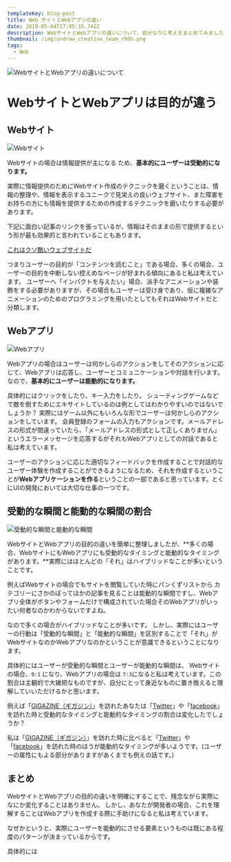 ```yaml
---
templateKey: blog-post
title: Web サイトとWebアプリの違い
date: 2019-05-04T17:05:15.742Z
description: WebサイトとWebアプリの違いについて、自分なりに考えをまとめてみました。
thumbnail: /img/undraw_creative_team_r90h.png
tags:
  - Web
---
```

![WebサイトとWebアプリの違いについて](/img/undraw_creative_team_r90h.png "WebサイトとWebアプリの違いについて")

# WebサイトとWebアプリは目的が違う

## Webサイト

![Webサイト](/img/undraw_mobile_app_0irr.png "Webサイト")

Webサイトの場合は情報提供が主になる
ため、**基本的にユーザーは受動的になります。**

実際に情報提供のためにWebサイト作成のテクニックを磨くということは、情報の整理や、情報を表示するユニークで見栄えの良いウェブサイト、また障害をお持ちの方にも情報を提供するための作成するテクニックを磨いたりする必要があります。

下記に面白い記事のリンクを張っているが、情報はそのままの形で提供するという形が最も効果的と言われていることもあります。

[これはクソ酷いウェブサイトだ
](http://toshimaru.net/motherfuckingwebsite/) 

つまりユーザーの目的が「コンテンツを読むこと」である場合、多くの場合、ユーザーの目的を中断しない控えめなページが好まれる傾向にあると私は考えています。
ユーザーへ「インパクトを与えたい」場合、派手なアニメーションや装飾をする必要がありますが、その場合もユーザーは受け身であり、仮に複雑なアニメーションのためのプログラミングを用いたとしてもそれはWebサイトだと分類します。

## Webアプリ

![Webアプリ](/img/undraw_post_online_dkuk.png "Webアプリ")

Webアプリの場合はユーザーは何かしらのアクションをしてそのアクションに応じて、Webアプリは応答し、ユーザーとコミュニケーションや対話を行います。なので、**基本的にユーザーは能動的になります。**

具体的にはクリックをしたり、キー入力をしたり。
シューティングゲームなどで敵を倒すためにエキサイトしているのは例としてはわかりやすいのではないでしょうか？
実際にはゲーム以外にもいろんな形でユーザーは何かしらのアクションをしています。
会員登録のフォームの入力もアクションです。メールアドレスの形式が間違っていたら、「メールアドレスの形式として正しくありません」というエラーメッセージを応答するがそれもWebアプリとしての対話であると私は考えています。

ユーザーのアクションに応じた適切なフィードバックを作成することで対話的なユーザー体験を作成することができるようになるため、それを作成するということが**Webアプリケーションを作る**ということの一部であると思っています。とくにUIの開発においては大切な仕事の一つです。

## 受動的な瞬間と能動的な瞬間の割合



![受動的な瞬間と能動的な瞬間](/img/undraw_decide_3iwx.png "受動的な瞬間と能動的な瞬間")



WebサイトとWebアプリの目的の違いを簡単に整理しましたが、**多くの場合、WebサイトにもWebアプリにも受動的なタイミングと能動的なタイミングがあります。**実際にはほとんどの「それ」はハイブリッドなことが多いということです。

例えばWebサイトの場合でもサイトを閲覧していた時にパンくずリストから
カテゴリーにさかのぼってほかの記事を見ることは能動的な瞬間ですし、Webアプリ全体がボタンやフォームだけで構成されていた場合そのWebアプリがいったい何者なのかわからないですよね。

なので多くの場合がハイブリッドなことが多いです。
しかし、実際にはユーザーの行動は「受動的な瞬間」と「能動的な瞬間」を区別することで「それ」がWebサイトなのかWebアプリなのかということが意識できるということになります。

具体的にはユーザーが受動的な瞬間とユーザーが能動的な瞬間は、
Webサイトの場合、`9:1` になり、Webアプリの場合は `7:3`になると私は考えています。この割合は主観的で大雑把なものですが、自分にとって身近なものに置き換えると理解していいただけるかと思います。

例えば「[GIGAZINE（ギガジン）](https://gigazine.net/)」を訪れたあなたは「[Twitter](http://twitter.com)」や「[facebook](https://facebook.com)」を訪れた時と受動的なタイミングと能動的なタイミングの割合は変化したでしょうか？

私は「[GIGAZINE（ギガジン）](https://gigazine.net/)」を訪れた時に比べると「[Twitter](http://twitter.com)」や「[facebook](https://facebook.com)」を訪れた時のほうが能動的なタイミングが多いようです。(ユーザーの属性にもよる部分がありますがあくまでも例えの話です。)

## まとめ

WebサイトとWebアプリの目的の違いを明確にすることで、残念ながら実際になにか変化することはありません。
しかし、あなたが開発者の場合、これを理解することはWebアプリを作成する際に手助けになると私は考えています。

なぜかというと、実際にユーザーを能動的にさせる要素というものは既にある程度のパターンが決まっているからです。

具体的には
